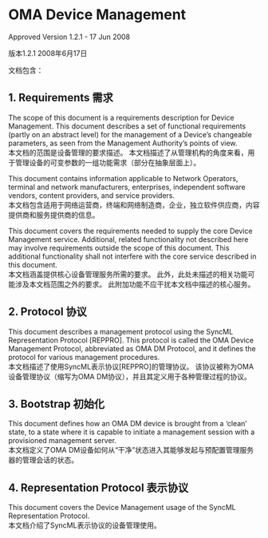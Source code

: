 # OMA Device Management

Approved Version 1.2.1 - 17 Jun 2008

版本1.2.1 2008年6月17日

文档包含：

## 1. Requirements 需求

The scope of this document is a requirements description for Device Management. This document describes a set of functional requirements \(partly on an abstract level\) for the management of a Device’s changeable parameters, as seen from the Management Authority’s points of view. <br/> 本文档的范围是设备管理的要求描述。 本文档描述了从管理机构的角度来看，用于管理设备的可变参数的一组功能需求（部分在抽象层面上）。

This document contains information applicable to Network Operators, terminal and network manufacturers, enterprises, independent software vendors, content providers, and service providers.<br/> 本文档包含适用于网络运营商，终端和网络制造商，企业，独立软件供应商，内容提供商和服务提供商的信息。

This document covers the requirements needed to supply the core Device Management service. Additional, related functionality not described here may involve requirements outside the scope of this document. This additional functionality shall not interfere with the core service described in this document.<br/> 本文档涵盖提供核心设备管理服务所需的要求。 此外，此处未描述的相关功能可能涉及本文档范围之外的要求。 此附加功能不应干扰本文档中描述的核心服务。

## 2. Protocol 协议
This document describes a management protocol using the SyncML Representation Protocol [REPPRO]. This protocol is called the OMA Device Management Protocol, abbreviated as OMA DM Protocol, and it defines the protocol for various management procedures.<br/>
本文档描述了使用SyncML表示协议[REPPRO]的管理协议。 该协议被称为OMA设备管理协议（缩写为OMA DM协议），并且其定义用于各种管理过程的协议。

## 3. Bootstrap 初始化
This document defines how an OMA DM device is brought from a ‘clean’ state, to a state where it is capable to initiate a management session with a provisioned management server.<br/>
本文档定义了OMA DM设备如何从“干净”状态进入其能够发起与预配置管理服务器的管理会话的状态。

## 4. Representation Protocol 表示协议
This document covers the Device Management usage of the SyncML Representation Protocol.<br/>
本文档介绍了SyncML表示协议的设备管理使用。